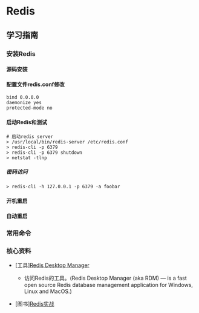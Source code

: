 # Redis

## 学习指南

### 安装Redis

#### 源码安装

#### 配置文件redis.conf修改

```text
bind 0.0.0.0
daemonize yes
protected-mode no
```

#### 启动Redis和测试

```shell
# 启动redis server
> /usr/local/bin/redis-server /etc/redis.conf
> redis-cli -p 6379
> redis-cli -p 6379 shutdown
> netstat -tlnp
```

##### 密码访问

```shell
> redis-cli -h 127.0.0.1 -p 6379 -a foobar
```

#### 开机重启

#### 自动重启

### 常用命令

### 核心资料

* [工具][Redis Desktop Manager](https://redisdesktop.com/)  
  * 访问Redis的工具。(Redis Desktop Manager (aka RDM) — is a fast open source Redis database management application for Windows, Linux and MacOS.)

* [图书][Redis实战](http://product.dangdang.com/23800641.html)
